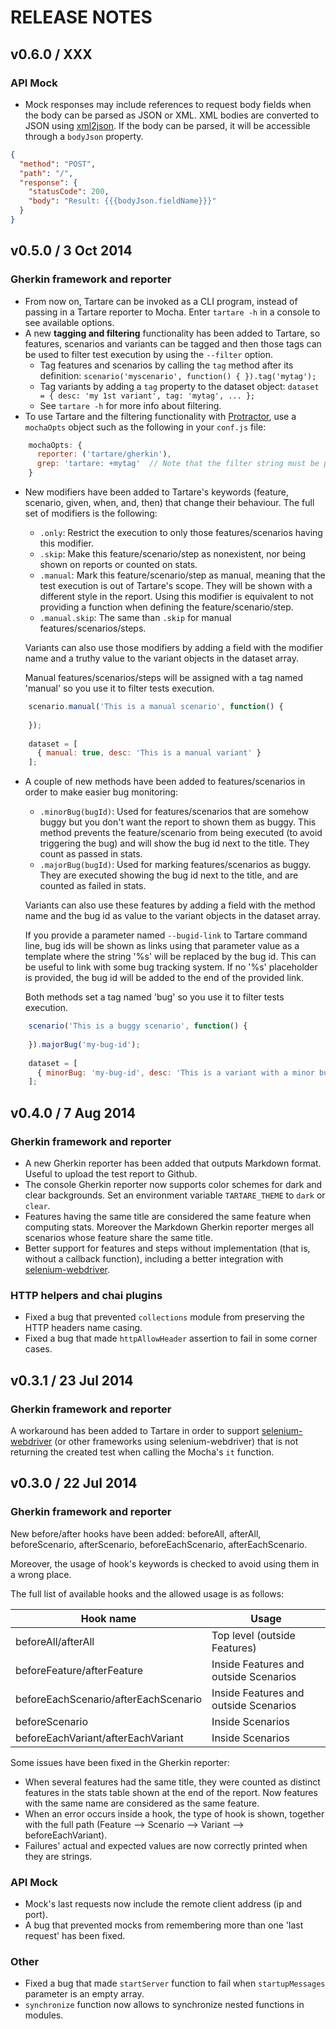 # RELEASE NOTES

## v0.6.0 / XXX

### API Mock

* Mock responses may include references to request body fields when the body can be parsed as JSON or XML. 
  XML bodies are converted to JSON using [xml2json](https://www.npmjs.org/package/xml2json).
  If the body can be parsed, it will be accessible through a `bodyJson` property.
 
```json
{
  "method": "POST",
  "path": "/",
  "response": {
    "statusCode": 200,
    "body": "Result: {{{bodyJson.fieldName}}}"
  }
}
```


## v0.5.0 / 3 Oct 2014

### Gherkin framework and reporter

* From now on, Tartare can be invoked as a CLI program, instead of passing in a Tartare reporter to Mocha.
  Enter `tartare -h` in a console to see available options.
* A  new **tagging and filtering** functionality has been added to Tartare, so features, scenarios and variants can be tagged
  and then those tags can be used to filter test execution by using the `--filter` option.
    - Tag features and scenarios by calling the `tag` method after its definition: `scenario('myscenario', function() { }).tag('mytag');`
    - Tag variants by adding a `tag` property to the dataset object: `dataset = { desc: 'my 1st variant', tag: 'mytag', ... };`
    - See `tartare -h` for more info about filtering.
* To use Tartare and the filtering functionality with [Protractor](http://angular.github.io/protractor), use a `mochaOpts` object
  such as the following in your `conf.js` file:
  
```javascript
    mochaOpts: { 
      reporter: ('tartare/gherkin'), 
      grep: 'tartare: +mytag'  // Note that the filter string must be prefixed by 'tartare: '
    }
```

* New modifiers have been added to Tartare's keywords (feature, scenario, given, when, and, then) that change their behaviour.
  The full set of modifiers is the following:
    - `.only`: Restrict the execution to only those features/scenarios having this modifier. 
    - `.skip`: Make this feature/scenario/step as nonexistent, nor being shown on reports or counted on stats.
    - `.manual`: Mark this feature/scenario/step as manual, meaning that the test execution is out of Tartare's scope. 
      They will be shown with a different style in the report.
      Using this modifier is equivalent to not providing a function when defining the feature/scenario/step.
    - `.manual.skip`: The same than `.skip` for manual features/scenarios/steps.

    Variants can also use those modifiers by adding a field with the modifier name and a truthy value to the variant objects in the dataset array.

    Manual features/scenarios/steps will be assigned with a tag named 'manual' so you use it to filter tests execution.

```javascript
    scenario.manual('This is a manual scenario', function() {
    
    });
  
    dataset = [
      { manual: true, desc: 'This is a manual variant' } 
    ];
```
     
 * A couple of new methods have been added to features/scenarios in order to make easier bug monitoring:
     - `.minorBug(bugId)`: Used for features/scenarios that are somehow buggy but you don't want the report to shown them as buggy.
        This method prevents the feature/scenario from being executed (to avoid triggering the bug) and will show the bug id next to the title.
        They count as passed in stats.
     - `.majorBug(bugId)`: Used for marking features/scenarios as buggy. They are executed showing the bug id next to the title, and are counted as failed in stats. 
      
   Variants can also use these features by adding a field with the method name and the bug id as value to the variant objects in the dataset array. 
   
   If you provide a parameter named `--bugid-link` to Tartare command line, bug ids will be shown as links using that parameter value 
   as a template where the string '%s' will be replaced by the bug id. This can be useful to link with some bug tracking system. If no
   '%s' placeholder is provided, the bug id will be added to the end of the provided link.
   
   Both methods set a tag named 'bug' so you use it to filter tests execution.
      
```javascript
    scenario('This is a buggy scenario', function() {
    
    }).majorBug('my-bug-id');
  
    dataset = [
      { minorBug: 'my-bug-id', desc: 'This is a variant with a minor bug' } 
    ];
```
      
## v0.4.0 / 7 Aug 2014

### Gherkin framework and reporter

* A new Gherkin reporter has been added that outputs Markdown format. Useful to upload the test report to Github.
* The console Gherkin reporter now supports color schemes for dark and clear backgrounds.
  Set an environment variable `TARTARE_THEME` to `dark` or `clear`.
* Features having the same title are considered the same feature when computing stats.
  Moreover the Markdown Gherkin reporter merges all scenarios whose feature share the same title.
* Better support for features and steps without implementation (that is, without a callback function),
  including a better integration with [selenium-webdriver](https://www.npmjs.org/package/selenium-webdriver).

### HTTP helpers and chai plugins
* Fixed a bug that prevented `collections` module from preserving the HTTP headers name casing.
* Fixed a bug that made `httpAllowHeader` assertion to fail in some corner cases.


## v0.3.1 / 23 Jul 2014

### Gherkin framework and reporter

A workaround has been added to Tartare in order to support [selenium-webdriver](https://www.npmjs.org/package/selenium-webdriver)
(or other frameworks using selenium-webdriver) that is not returning the created test when calling the Mocha's `it` function.


## v0.3.0 / 22 Jul 2014

### Gherkin framework and reporter

New before/after hooks have been added: beforeAll, afterAll, beforeScenario, afterScenario, beforeEachScenario, afterEachScenario.

Moreover, the usage of hook's keywords is checked to avoid using them in a wrong place.

The full list of available hooks and the allowed usage is as follows:

| Hook name                            | Usage                                 |
|--------------------------------------|---------------------------------------|
| beforeAll/afterAll                   | Top level (outside Features)          |
| beforeFeature/afterFeature           | Inside Features and outside Scenarios |
| beforeEachScenario/afterEachScenario | Inside Features and outside Scenarios |
| beforeScenario                       | Inside Scenarios                      |
| beforeEachVariant/afterEachVariant   | Inside Scenarios                      |


Some issues have been fixed in the Gherkin reporter:

* When several features had the same title, they were counted as distinct features in the stats table shown at the end of the report. Now features with the same name are considered as the same feature.
* When an error occurs inside a hook, the type of hook is shown, together with the full path (Feature --> Scenario --> Variant --> beforeEachVariant).
* Failures' actual and expected values are now correctly printed when they are strings.


### API Mock

* Mock's last requests now include the remote client address (ip and port).
* A bug that prevented mocks from remembering more than one 'last request' has been fixed.


### Other

* Fixed a bug that made `startServer` function to fail when `startupMessages` parameter is an empty array.
* `synchronize` function now allows to synchronize nested functions in modules.

